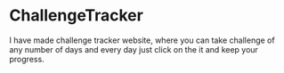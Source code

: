 # ChallengeTracker
I have made challenge tracker website, where you can take challenge of any number of days and every day just click on the it and  keep your progress.

